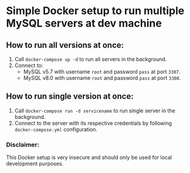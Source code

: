 # Simple Docker setup to run multiple MySQL servers at dev machine

## How to run all versions at once:

1. Call `docker-compose up -d` to run all servers in the background.
2. Connect to:
    - MySQL v5.7 with username `root` and password `pass` at port `3307`.
    - MySQL v8.0 with username `root` and password `pass` at port `3308`.
    
## How to run single version at once:

1. Call `docker-compose run -d servicename` to run single server in the background.
2. Connect to the server with its respective credentials by following `docker-compose.yml` configuration.
    
### Disclaimer:

This Docker setup is very insecure and should only be used for local development purposes.
